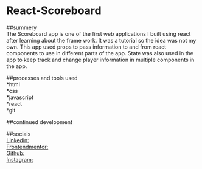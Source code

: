 # React-Scoreboard

##summery<br/>
The Scoreboard app is one of the first web applications I built using react after learning about the frame work.
It was a tutorial so the idea was not my own. This app used props to pass information to and from react components to use in different parts of the app.
State was also used in the app to keep track and change player information in multiple components in the app.


##processes and tools used<br/>
*html<br/>
*css<br/>
*javascript<br/>
*react<br/>
*git

##continued development<br/>


##socials<br/>
[Linkedin:](//www.linkedin.com/in/willie-morris-0b2571229/)<br/>
[Frontendmentor:](https://www.frontendmentor.io/profile/Willie10r)<br/>
[Github:](https://github.com/willie10r)<br/>
[Instagram:](https://www.instagram.com/zx10rwillie/)

